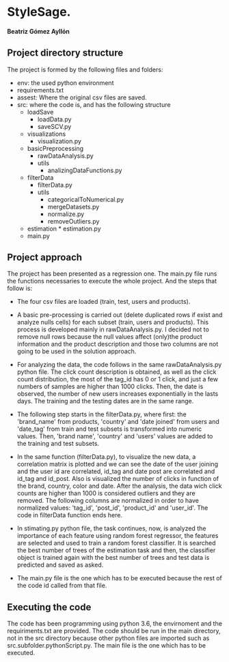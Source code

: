 # StyleSage.
####  Beatriz Gómez Ayllón

## Project directory structure
The project is formed by the following files and folders:
* env: the used python environment
* requirements.txt
* assest: Where the original csv files are saved.
* src: where the code is, and has the following structure
    * loadSave
        * loadData.py
        * saveSCV.py
    * visualizations
        * visualization.py
    * basicPreprocessing
        * rawDataAnalysis.py
        * utils
            *  analizingDataFunctions.py
    * filterData
        * filterData.py
        * utils
            * categoricalToNumerical.py
            * mergeDatasets.py
            * normalize.py
            * removeOutliers.py
    * estimation
            * estimation.py
    * main.py


## Project approach
The project has been presented as a regression one. The main.py file runs the functions necessaries to execute the whole project. And the steps that follow is:
* The four csv files are loaded (train, test, users and products).

* A basic pre-processing is carried out (delete duplicated rows if exist and analyze nulls cells) for each subset (train, users and products). This process is developed mainly in rawDataAnalysis.py. I decided not to remove null rows because the null values affect (only)the product information and the product description and those two columns are not going to be used in the solution approach.

* For analyzing the data, the code follows in the same rawDataAnalysis.py python file. The click count description is obtained, as well as the click count distribution, the most of the tag_id has 0 or 1 click, and just a few numbers of samples are higher than 1000 clicks. Then, the date is observed, the number of new users increases exponentially in the lasts days. The training and the testing dates are in the same range. 

* The following step starts in the filterData.py, where first: the 'brand_name' from products, 'country' and 'date joined' from users and 'date_tag' from train and test subsets is transformed into numeric values. Then, 'brand name', 'country' and 'users' values are added to the training and test subsets.

* In the same function (filterData.py), to visualize the new data, a correlation matrix is plotted and we can see the date of the user joining and the user id are correlated, id_tag and date post are correlated and id_tag and id_post. Also is visualized the number of clicks in function of the brand, country, color and date. After the analysis, the data wich click counts are higher than 1000 is considered outliers and they are removed. The following columns are normalized in order to have normalized values: 'tag_id', 'post_id', 'product_id' and 'user_id'. The code in filterData function ends here.

* In stimating.py python file, the task continues, now, is analyzed the importance of each feature using random forest regressor, the features are selected and used to train a random forest classifier. It is searched the best number of trees of the estimation task and then, the classifier object is trained again with the best number of trees and test data is predicted and saved as asked.

* The main.py file is the one which has to be executed because the rest of the code id called from that file.


## Executing the code
The code has been programming using python 3.6, the envirnoment and the requiriments.txt are provided.
The code should be run in the main directory, not in the src directory because other python files are imported such as src.subfolder.pythonScript.py. The main file is the one which has to be executed.

